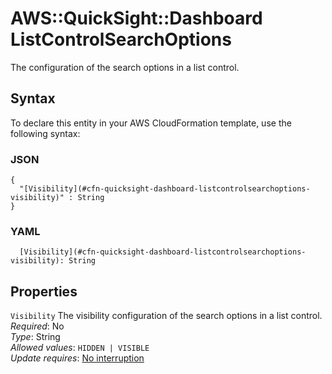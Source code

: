 # AWS::QuickSight::Dashboard ListControlSearchOptions<a name="aws-properties-quicksight-dashboard-listcontrolsearchoptions"></a>

The configuration of the search options in a list control\.

## Syntax<a name="aws-properties-quicksight-dashboard-listcontrolsearchoptions-syntax"></a>

To declare this entity in your AWS CloudFormation template, use the following syntax:

### JSON<a name="aws-properties-quicksight-dashboard-listcontrolsearchoptions-syntax.json"></a>

```
{
  "[Visibility](#cfn-quicksight-dashboard-listcontrolsearchoptions-visibility)" : String
}
```

### YAML<a name="aws-properties-quicksight-dashboard-listcontrolsearchoptions-syntax.yaml"></a>

```
  [Visibility](#cfn-quicksight-dashboard-listcontrolsearchoptions-visibility): String
```

## Properties<a name="aws-properties-quicksight-dashboard-listcontrolsearchoptions-properties"></a>

`Visibility` <a name="cfn-quicksight-dashboard-listcontrolsearchoptions-visibility"></a>
The visibility configuration of the search options in a list control\.  
_Required_: No  
_Type_: String  
_Allowed values_: `HIDDEN | VISIBLE`  
_Update requires_: [No interruption](https://docs.aws.amazon.com/AWSCloudFormation/latest/UserGuide/using-cfn-updating-stacks-update-behaviors.html#update-no-interrupt)
